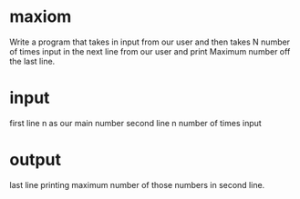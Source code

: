 # maxiom
Write a program that takes in input   from our user 
and
then takes N number of times input in the next line from our user and print Maximum number off the last line.
# input
first line n as our main number 
second line n number of times input 
# output
last line printing maximum number of those numbers in second line.
